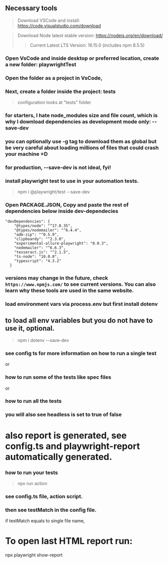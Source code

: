 ## Necessary tools
> Download VSCode and install: https://code.visualstudio.com/download

> Download Node latest stable version: 
https://nodejs.org/en/download/
>> Current Latest LTS Version: 16.15.0 (includes npm 8.5.5)

### Open VsCode and inside desktop or preferred location, create a new folder: playwrightTest

### Open the folder as a project in VsCode,

### Next, create a folder inside the project: tests
> configuration looks at "tests" folder

### for starters, I hate node_modules size and file count, which is why I download dependencies as development mode only: --save-dev

### you can optionally use -g tag to download them as global but be very careful about loading millions of files that could crash your machine =D

### for production, --save-dev is not ideal, fyi!

### install playwright test to use in your automation tests.
> npm i @playwright/test --save-dev

### Open PACKAGE.JSON, Copy and paste the rest of dependencies below inside dev-dependecies
```
"devDependencies": {
    "@types/node": "^17.0.35",
    "@types/nodemailer": "^6.4.4",
    "adm-zip": "^0.5.9",
    "clipboardy": "^2.3.0",
    "experimental-allure-playwright": "0.0.3",
    "nodemailer": "^6.6.3",
    "tesseract.js": "^2.1.5",
    "ts-node": "10.0.0",
    "typescript": "4.3.2"
  }
```
### versions may change in the future, check ```https://www.npmjs.com/``` to see current versions. You can also learn why these tools are used in the same website.

### load environment vars via process.env but first install dotenv
## to load all env variables but you do not have to use it, optional.
> npm i dotenv --save-dev

### see config ts for more information on how to run a single test 
or
### how to run some of the tests like spec files
or
### how to run all the tests

### you will also see headless is set to true of false

# also report is generated, see config.ts and playwright-report automatically generated.

### how to run your tests
> npx run action

### see config.ts file, action script.
### then see testMatch in the config file.

if testMatch equals to single file name, 


# To open last HTML report run:

  npx playwright show-report

